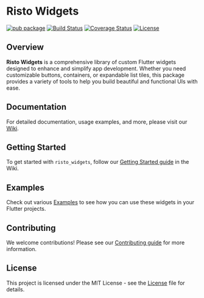 # Risto Widgets

[![pub package](https://img.shields.io/pub/v/risto_widgets.svg)](https://pub.dev/packages/risto_widgets)
[![Build Status](https://img.shields.io/github/actions/workflow/status/frenkydema/risto_widgets/flutter.yml)](https://github.com/FrenkyDema/risto_widgets/actions/workflows/flutter.yml)
[![Coverage Status](https://codecov.io/gh/frenkydema/risto_widgets/branch/main/graph/badge.svg)](https://codecov.io/gh/frenkydema/risto_widgets)
[![License](https://img.shields.io/badge/license-MIT-blue.svg)](https://opensource.org/licenses/MIT)

## Overview

**Risto Widgets** is a comprehensive library of custom Flutter widgets designed to enhance and simplify app development. Whether you need customizable buttons, containers, or expandable list tiles, this package provides a variety of tools to help you build beautiful and functional UIs with ease.

## Documentation

For detailed documentation, usage examples, and more, please visit our [Wiki](https://github.com/FrenkyDema/risto_widgets/wiki).

## Getting Started

To get started with `risto_widgets`, follow our [Getting Started guide](https://github.com/FrenkyDema/risto_widgets/wiki/Getting-Started) in the Wiki.

## Examples

Check out various [Examples](https://github.com/FrenkyDema/risto_widgets/wiki/Examples) to see how you can use these widgets in your Flutter projects.

## Contributing

We welcome contributions! Please see our [Contributing guide](https://github.com/FrenkyDema/risto_widgets/blob/main/Contributing.md) for more information.

## License

This project is licensed under the MIT License - see the [License](https://github.com/FrenkyDema/risto_widgets/blob/main/License.md) file for details.
